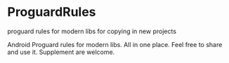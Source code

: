 # ProguardRules
proguard rules for modern libs for copying in new projects

Android Proguard rules for modern libs. All in one place.
Feel free to share and use it.
Supplement are welcome.
